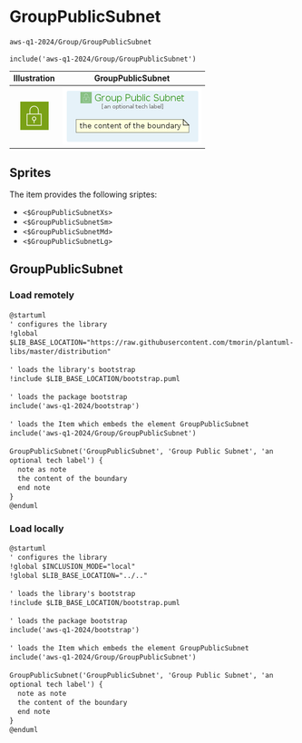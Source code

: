 # GroupPublicSubnet


```text
aws-q1-2024/Group/GroupPublicSubnet
```

```text
include('aws-q1-2024/Group/GroupPublicSubnet')
```



| Illustration | GroupPublicSubnet |
| :---: | :---: |
| ![illustration for Illustration](../../aws-q1-2024/Resource/GroupIcons/PublicSubnet.png) | ![illustration for GroupPublicSubnet](../../aws-q1-2024/Group/GroupPublicSubnet.Local.png) |



## Sprites
The item provides the following sriptes:

- `<$GroupPublicSubnetXs>`
- `<$GroupPublicSubnetSm>`
- `<$GroupPublicSubnetMd>`
- `<$GroupPublicSubnetLg>`





## GroupPublicSubnet

### Load remotely
```plantuml
@startuml
' configures the library
!global $LIB_BASE_LOCATION="https://raw.githubusercontent.com/tmorin/plantuml-libs/master/distribution"

' loads the library's bootstrap
!include $LIB_BASE_LOCATION/bootstrap.puml

' loads the package bootstrap
include('aws-q1-2024/bootstrap')

' loads the Item which embeds the element GroupPublicSubnet
include('aws-q1-2024/Group/GroupPublicSubnet')

GroupPublicSubnet('GroupPublicSubnet', 'Group Public Subnet', 'an optional tech label') {
  note as note
  the content of the boundary
  end note
}
@enduml
```

### Load locally
```plantuml
@startuml
' configures the library
!global $INCLUSION_MODE="local"
!global $LIB_BASE_LOCATION="../.."

' loads the library's bootstrap
!include $LIB_BASE_LOCATION/bootstrap.puml

' loads the package bootstrap
include('aws-q1-2024/bootstrap')

' loads the Item which embeds the element GroupPublicSubnet
include('aws-q1-2024/Group/GroupPublicSubnet')

GroupPublicSubnet('GroupPublicSubnet', 'Group Public Subnet', 'an optional tech label') {
  note as note
  the content of the boundary
  end note
}
@enduml
```

